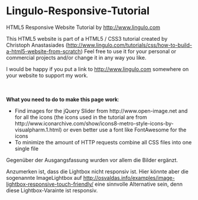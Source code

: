 Lingulo-Responsive-Tutorial
===========================

HTML5 Responsive Website Tutorial by http://www.lingulo.com

This HTML5 website is part of a HTML5 / CSS3 tutorial created by Christoph Anastasiades (http://www.lingulo.com/tutorials/css/how-to-build-a-html5-website-from-scratch)
Feel free to use it for your personal or commercial projects and/or change it in any way you like.

I would be happy if you put a link to http://www.lingulo.com somewhere on your website to support my work.




<br/><br/>
<b>What you need to do to make this page work</b>:
<ul>
<li>Find images for the jQuery Slider from http://www.open-image.net and for all the icons (the icons used in the tutorial are from http://www.iconarchive.com/show/icons8-metro-style-icons-by-visualpharm.1.html) or even better use a font like FontAwesome for the icons</li>
<li>To minimize the amount of HTTP requests combine all CSS files into one single file</li></ul>

Gegenüber der Ausgangsfassung wurden vor allem die Bilder ergänzt.

Anzumerken ist, dass die Lightbox nicht responsiv ist. Hier könnte aber die sogenannte ImageLightbox auf <http://osvaldas.info/examples/image-lightbox-responsive-touch-friendly/> eine sinnvolle Alternative sein, denn diese Lightbox-Varainte ist responsiv.
